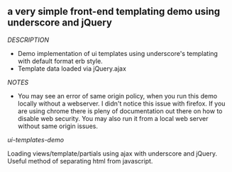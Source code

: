 ## a very simple front-end templating demo using underscore and jQuery

*DESCRIPTION*
- Demo implementation of ui templates using underscore's templating with default format erb style. 
- Template data loaded via jQuery.ajax

*NOTES*
- You may see an error of same origin policy, when you run this demo locally without a webserver. I didn't notice this issue with firefox. If you are using chrome there is pleny of documentation out there on how to disable web security. You may also run it from a local web server without same origin issues.

*ui-templates-demo*

Loading views/template/partials using ajax with underscore and jQuery. Useful method of separating html from javascript.
